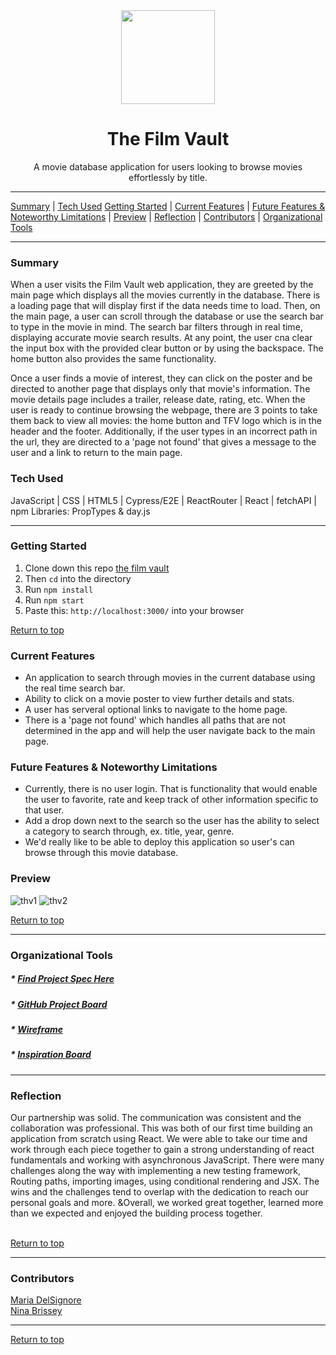 <div align="center"><img src="https://user-images.githubusercontent.com/76507607/132331997-e88e2e25-8c72-43c1-a481-d005520aeacf.png" height="150px" width="150px"/><h1>The Film Vault</h1>
<p>A movie database application for users looking to browse movies effortlessly by title.</p></div>


---

[Summary](#summary) |
[Tech Used](#tech-used)
[Getting Started](#getting-started) |
[Current Features](#current-features) |
[Future Features & Noteworthy Limitations](#future-features-&-noteworthy-limitations) |
[Preview](#preview) |
[Reflection](#reflection) |
[Contributors](#contributors) |
[Organizational Tools](#organizational-tools)
 
---

### Summary
When a user visits the Film Vault web application, they are greeted by the main page which displays all the movies currently in the database.  There is a loading page that will display first if the data needs time to load.  Then, on the main page, a user can scroll through the database or use the search bar to type in the movie in mind.  The search bar filters through in real time, displaying accurate movie search results.  At any point, the user cna clear the input box with the provided clear button or by using the backspace.  The home button also provides the same functionality.  

Once a user finds a movie of interest, they can click on the poster and be directed to another page that displays only that movie's information.  The movie details page includes a trailer, release date, rating, etc.  When the user is ready to continue browsing the webpage, there are 3 points to take them back to view all movies: the home button and TFV logo which is in the header and the footer.  Additionally, if the user types in an incorrect path in the url, they are directed to a 'page not found' that gives a message to the user and a link to return to the main page.   
 
### Tech Used
JavaScript | CSS | HTML5 | Cypress/E2E | ReactRouter | React | fetchAPI | npm Libraries: PropTypes & day.js

---
### Getting Started
1. Clone down this repo [the film vault](https://github.com/ninabrissey/the-film-vault)
2. Then ```cd``` into the directory
3. Run ```npm install```
4. Run ```npm start```
5. Paste this: ```http://localhost:3000/``` into your browser


[Return to top](#the-film-vault)

### Current Features
- An application to search through movies in the current database using the real time search bar.
- Ability to click on a movie poster to view further details and stats.
- A user has serveral optional links to navigate to the home page.
- There is a 'page not found' which handles all paths that are not determined in the app and will help the user navigate back to the main page.


### Future Features & Noteworthy Limitations
- Currently, there is no user login.  That is functionality that would enable the user to favorite, rate and keep track of other information specific to that user. 
- Add a drop down next to the search so the user has the ability to select a category to search through, ex. title, year, genre.
- We'd really like to be able to deploy this application so user's can browse through this movie database.


### Preview
![thv1](https://user-images.githubusercontent.com/76507607/132333700-5dfaf73c-5df1-4372-b4ea-e03ddbf02d1c.gif)
![thv2](https://user-images.githubusercontent.com/76507607/132333713-7461cc5c-5d56-45e2-b6f0-a649f9bbe2eb.gif)


[Return to top](#the-film-vault)

---

### Organizational Tools
##### * [Find Project Spec Here](https://frontend.turing.edu/projects/module-3/rancid-tomatillos-v3.html)
##### * [GitHub Project Board](https://github.com/ninabrissey/the-film-vault/projects/1)
##### * [Wireframe](https://www.figma.com/file/NfViGVROLvKYTJctZkBRoO/rt-project?node-id=0%3A1c)
##### * [Inspiration Board](https://www.notion.so/Inspiration-Board-dd8263f7b60d4f1b97646a55b53a5814)

---

### Reflection
Our partnership was solid.  The communication was consistent and the collaboration was professional.  This was both of our first time building an application from scratch using React.  We were able to take our time and work through each piece together to gain a strong understanding of react fundamentals and working with asynchronous JavaScript.  There were many challenges along the way with implementing a new testing framework, Routing paths, importing images, using conditional rendering and JSX.  The wins and the challenges tend to overlap with the dedication to reach our personal goals and more.  &Overall, we worked great together, learned more than we expected and enjoyed the building process together.    
<br>


[Return to top](#the-film-vault)

---
### Contributors
[Maria DelSignore](https://github.com/madhaus4) <br>
[Nina Brissey](https://github.com/ninabrissey) <br>



---

[Return to top](#the-film-vault)



